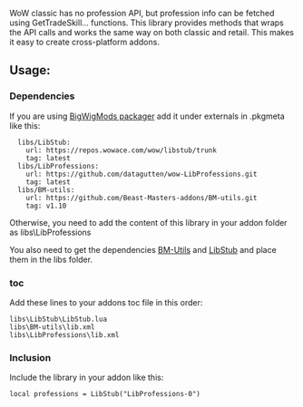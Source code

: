 WoW classic has no profession API, but profession info can be fetched using GetTradeSkill... functions.
This library provides methods that wraps the API calls and works the same way on both classic and retail.
This makes it easy to create cross-platform addons.

## Usage:

### Dependencies

If you are using [BigWigMods packager](https://github.com/BigWigsMods/packager) add it under externals in .pkgmeta like this:
```
  libs/LibStub:
    url: https://repos.wowace.com/wow/libstub/trunk
    tag: latest
  libs/LibProfessions:
    url: https://github.com/datagutten/wow-LibProfessions.git
    tag: latest
  libs/BM-utils:
    url: https://github.com/Beast-Masters-addons/BM-utils.git
    tag: v1.10
```

Otherwise, you need to add the content of this library in your addon folder as libs\LibProfessions

You also need to get the dependencies [BM-Utils](https://github.com/Beast-Masters-addons/BM-utils) and [LibStub](https://www.wowace.com/projects/libstub) and place them in the libs folder. 
### toc
Add these lines to your addons toc file in this order:

```
libs\LibStub\LibStub.lua
libs\BM-utils\lib.xml
libs\LibProfessions\lib.xml
```

### Inclusion

Include the library in your addon like this:

`local professions = LibStub("LibProfessions-0")`

